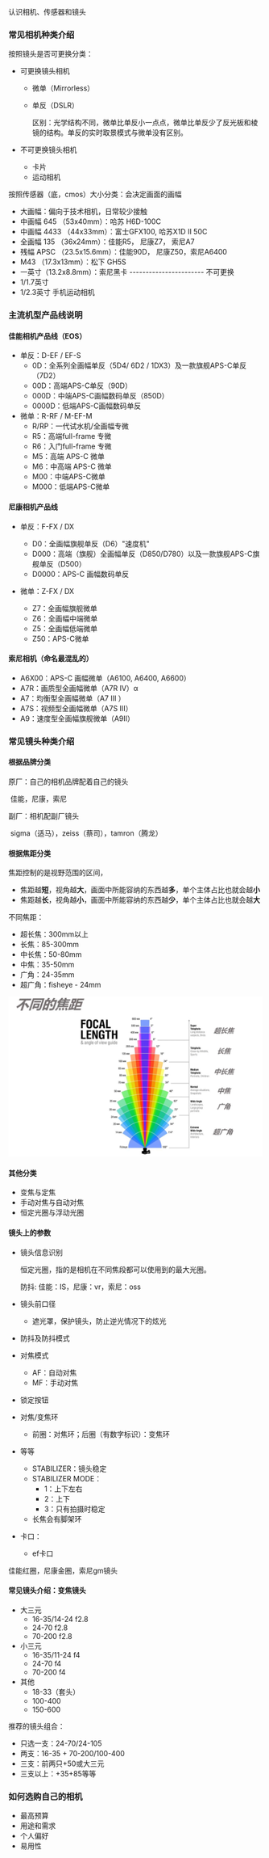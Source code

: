 认识相机、传感器和镜头

### 常见相机种类介绍

按照镜头是否可更换分类：

+ 可更换镜头相机

  + 微单（Mirrorless）

  + 单反（DSLR）

    区别：光学结构不同，微单比单反小一点点，微单比单反少了反光板和棱镜的结构。单反的实时取景模式与微单没有区别。

+ 不可更换镜头相机

  + 卡片
  + 运动相机

按照传感器（底，cmos）大小分类：会决定画面的画幅

+ 大画幅：偏向于技术相机，日常较少接触
+ 中画幅 645 （53x40mm）：哈苏 H6D-100C
+ 中画幅 4433 （44x33mm）：富士GFX100, 哈苏X1D II 50C
+ 全画幅 135 （36x24mm）：佳能R5， 尼康Z7， 索尼A7
+ 残幅 APSC （23.5x15.6mm）：佳能90D， 尼康Z50，索尼A6400
+ M43 （17.3x13mm）：松下 GH5S
+ 一英寸（13.2x8.8mm）：索尼黑卡 ----------------------- 不可更换
+ 1/1.7英寸
+ 1/2.3英寸 手机运动相机



### 主流机型产品线说明

#### 佳能相机产品线（EOS）

+ 单反：D-EF / EF-S
  + 0D：全系列全画幅单反（5D4/ 6D2 / 1DX3）及一款旗舰APS-C单反（7D2）
  + 00D：高端APS-C单反（90D）
  + 000D：中端APS-C画幅数码单反（850D）
  + 0000D：低端APS-C画幅数码单反
+ 微单：R-RF / M-EF-M
  + R/RP：一代试水机/全画幅专微
  + R5：高端full-frame 专微
  + R6：入门full-frame 专微
  + M5：高端 APS-C 微单
  + M6：中高端 APS-C 微单
  + M00：中端APS-C微单
  + M000：低端APS-C微单

#### 尼康相机产品线

+ 单反：F-FX / DX
  + D0：全画幅旗舰单反（D6）"速度机"
  + D000：高端（旗舰）全画幅单反（D850/D780）以及一款旗舰APS-C旗舰单反（D500）
  + D0000：APS-C 画幅数码单反

+ 微单：Z-FX / DX

  + Z7：全画幅旗舰微单
  + Z6：全画幅中端微单
  + Z5：全画幅低端微单
  + Z50：APS-C微单

  

#### 索尼相机（命名最混乱的）

+ A6X00：APS-C 画幅微单（A6100, A6400, A6600）
+ A7R：画质型全画幅微单（A7R IV）α
+ A7：均衡型全画幅微单（A7 III ）
+ A7S：视频型全画幅微单（A7S III）
+ A9：速度型全画幅旗舰微单（A9II）



### 常见镜头种类介绍

#### 根据品牌分类

原厂：自己的相机品牌配着自己的镜头

​	佳能，尼康，索尼

副厂：相机配副厂镜头

​	sigma（适马），zeiss（蔡司），tamron（腾龙）



#### 根据焦距分类

焦距控制的是视野范围的区间，

+ 焦距越**短**，视角越**大**，画面中所能容纳的东西越**多**，单个主体占比也就会越**小**
+ 焦距越**长**，视角越**小**，画面中所能容纳的东西越**少**，单个主体占比也就会越**大**

不同焦距：

+ 超长焦：300mm以上
+ 长焦：85-300mm
+ 中长焦：50-80mm
+ 中焦：35-50mm
+ 广角：24-35mm
+ 超广角：fisheye - 24mm

![](./images/focal.png)

#### 其他分类

+ 变焦与定焦
+ 手动对焦与自动对焦
+ 恒定光圈与浮动光圈

 

#### 镜头上的参数

+ 镜头信息识别

  恒定光圈，指的是相机在不同焦段都可以使用到的最大光圈。

  防抖: 佳能：IS，尼康：vr，索尼：oss

+ 镜头前口径

  + 遮光罩，保护镜头，防止逆光情况下的炫光

+ 防抖及防抖模式

+ 对焦模式

  + AF：自动对焦
  + MF：手动对焦

+ 锁定按钮

+ 对焦/变焦环

  + 前圈：对焦环；后圈（有数字标识）：变焦环

+ 等等

  + STABILIZER：镜头稳定
  + STABILIZER MODE：
    + 1：上下左右
    + 2：上下
    + 3：只有拍摄时稳定
  + 长焦会有脚架环

+ 卡口：

  + ef卡口

佳能红圈，尼康金圈，索尼gm镜头



#### 常见镜头介绍：变焦镜头

+ 大三元
  + 16-35/14-24 f2.8
  + 24-70 f2.8
  + 70-200 f2.8
+ 小三元
  + 16-35/11-24 f4
  + 24-70 f4
  + 70-200 f4
+ 其他
  + 18-33（套头）
  + 100-400
  + 150-600

推荐的镜头组合：

+ 只选一支：24-70/24-105
+ 两支：16-35 + 70-200/100-400
+ 三支：前两只+50或大三元
+ 三支以上：+35+85等等



### 如何选购自己的相机

+ 最高预算
+ 用途和需求
+ 个人偏好
+ 易用性